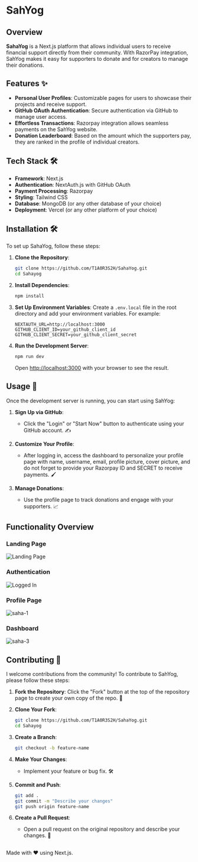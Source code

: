 # SahYog

## Overview

**SahaYog** is a Next.js platform that allows individual users to receive financial support directly from their community. With RazorPay integration, SahYog makes it easy for supporters to donate and for creators to manage their donations.

## Features ✨

- **Personal User Profiles**: Customizable pages for users to showcase their projects and receive support.
- **GitHub OAuth Authentication**: Secure authentication via GitHub to manage user access.
- **Effortless Transactions**: Razorpay integration allows seamless payments on the SahYog website.
- **Donation Leaderboard**: Based on the amount which the supporters pay, they are ranked in the profile of individual creators.

## Tech Stack 🛠️

- **Framework**: Next.js
- **Authentication**: NextAuth.js with GitHub OAuth
- **Payment Processing**: Razorpay
- **Styling**: Tailwind CSS
- **Database**: MongoDB (or any other database of your choice)
- **Deployment**: Vercel (or any other platform of your choice)

## Installation 🛠️

To set up SahaYog, follow these steps:

1. **Clone the Repository**:
    ```bash
    git clone https://github.com/T1A0R3S2H/SahaYog.git
    cd Sahayog
    ```

2. **Install Dependencies**:
    ```bash
    npm install
    ```

3. **Set Up Environment Variables**:
    Create a `.env.local` file in the root directory and add your environment variables. For example:
    ```env
    NEXTAUTH_URL=http://localhost:3000
    GITHUB_CLIENT_ID=your_github_client_id
    GITHUB_CLIENT_SECRET=your_github_client_secret
    ```

4. **Run the Development Server**:
    ```bash
    npm run dev
    ```
    Open [http://localhost:3000](http://localhost:3000) with your browser to see the result.

## Usage 🚀

Once the development server is running, you can start using SahYog:

1. **Sign Up via GitHub**:
    - Click the "Login" or "Start Now" button to authenticate using your GitHub account. ✍️

2. **Customize Your Profile**:
    - After logging in, access the dashboard to personalize your profile page with name, username, email, profile picture, cover picture, and do not forget to provide your Razorpay ID and SECRET to receive payments. 🖌️

3. **Manage Donations**:
    - Use the profile page to track donations and engage with your supporters. 📈

## Functionality Overview

### Landing Page
![Landing Page](https://github.com/T1A0R3S2H/SahYog/assets/123285559/746fcd99-5050-4d63-bb0b-feddd8e82e55)

### Authentication
![Logged In](https://github.com/T1A0R3S2H/SahYog/assets/123285559/2ba02e6f-2857-457e-b195-552821d12f66)

### Profile Page
![saha-1](https://github.com/T1A0R3S2H/SahYog/assets/123285559/357c2fd5-0566-461c-bb92-650ae27ac22b)

### Dashboard
![saha-3](https://github.com/T1A0R3S2H/SahYog/assets/123285559/50a2d595-c680-4d83-8460-a4d40bf9a9b1)

## Contributing 🤝

I welcome contributions from the community! To contribute to SahYog, please follow these steps:

1. **Fork the Repository**:
    Click the "Fork" button at the top of the repository page to create your own copy of the repo. 🍴

2. **Clone Your Fork**:
    ```bash
    git clone https://github.com/T1A0R3S2H/SahaYog.git
    cd Sahayog
    ```

3. **Create a Branch**:
    ```bash
    git checkout -b feature-name
    ```

4. **Make Your Changes**:
    - Implement your feature or bug fix. 🛠️

5. **Commit and Push**:
    ```bash
    git add .
    git commit -m "Describe your changes"
    git push origin feature-name
    ```

6. **Create a Pull Request**:
    - Open a pull request on the original repository and describe your changes. 🔄

## 

Made with ❤️ using Next.js.
